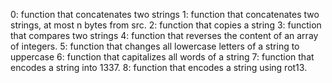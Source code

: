 0: function that concatenates two strings
1: function that concatenates two strings,  at most n bytes from src. 
2: function that copies a string
3: function that compares two strings
4: function that reverses the content of an array of integers.
5: function that changes all lowercase letters of a string to uppercase
6: function that capitalizes all words of a string
7: function that encodes a string into 1337.
8: function that encodes a string using rot13.
